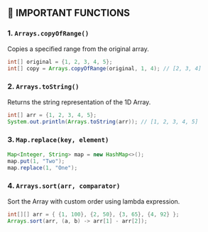 ## 📌 IMPORTANT FUNCTIONS

### 1. `Arrays.copyOfRange()`

Copies a specified range from the original array.

```java
int[] original = {1, 2, 3, 4, 5};
int[] copy = Arrays.copyOfRange(original, 1, 4); // [2, 3, 4]
```

### 2. `Arrays.toString()`

Returns the string representation of the 1D Array.

```java
int[] arr = {1, 2, 3, 4, 5};
System.out.println(Arrays.toString(arr)); // [1, 2, 3, 4, 5]
```

### 3. `Map.replace(key, element)`

```java
Map<Integer, String> map = new HashMap<>();
map.put(1, "Two");
map.replace(1, "One");
```

### 4. `Arrays.sort(arr, comparator)`

Sort the Array with custom order using lambda expression.

```java
int[][] arr = { {1, 100}, {2, 50}, {3, 65}, {4, 92} };
Arrays.sort(arr, (a, b) -> arr[1] - arr[2]);
```


